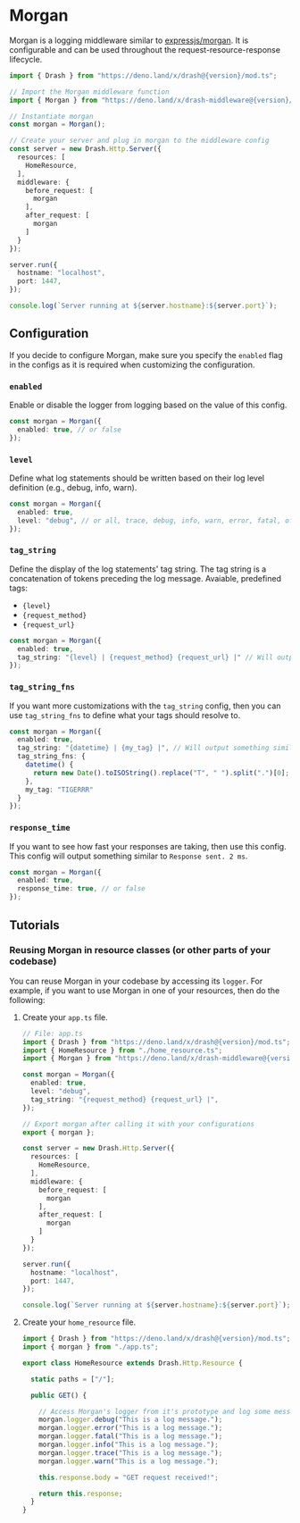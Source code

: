 # Morgan

Morgan is a logging middleware similar to [expressjs/morgan](https://github.com/expressjs/morgan). It is configurable and can be used throughout the request-resource-response lifecycle.

```typescript
import { Drash } from "https://deno.land/x/drash@{version}/mod.ts";

// Import the Morgan middleware function
import { Morgan } from "https://deno.land/x/drash-middleware@{version}/morgan/mod.ts";

// Instantiate morgan
const morgan = Morgan();

// Create your server and plug in morgan to the middleware config
const server = new Drash.Http.Server({
  resources: [
    HomeResource,
  ],
  middleware: {
    before_request: [
      morgan
    ],
    after_request: [
      morgan
    ]
  }
});

server.run({
  hostname: "localhost",
  port: 1447,
});

console.log(`Server running at ${server.hostname}:${server.port}`);
```

## Configuration

If you decide to configure Morgan, make sure you specify the `enabled` flag in the configs as it is required when customizing the configuration.

### `enabled`

Enable or disable the logger from logging based on the value of this config.

```typescript
const morgan = Morgan({
  enabled: true, // or false
});
```

### `level`

Define what log statements should be written based on their log level definition (e.g., debug, info, warn).

```typescript
const morgan = Morgan({
  enabled: true,
  level: "debug", // or all, trace, debug, info, warn, error, fatal, off
});
```

### `tag_string`

Define the display of the log statements' tag string. The tag string is a concatenation of tokens preceding the log message. Avaiable, predefined tags:

* `{level}`
* `{request_method}`
* `{request_url}`

```typescript
const morgan = Morgan({
  enabled: true,
  tag_string: "{level} | {request_method} {request_url} |" // Will output something similar to "INFO | GET /home | The log message."
});
```

### `tag_string_fns`

If you want more customizations with the `tag_string` config, then you can use `tag_string_fns` to define what your tags should resolve to.

```typescript
const morgan = Morgan({
  enabled: true,
  tag_string: "{datetime} | {my_tag} |", // Will output something similar to "2020-07-12 10:32:14 | TIGERRR | The log message."
  tag_string_fns: {
    datetime() {
      return new Date().toISOString().replace("T", " ").split(".")[0];
    },
    my_tag: "TIGERRR"
  }
});
```

### `response_time`

If you want to see how fast your responses are taking, then use this config. This config will output something similar to `Response sent. 2 ms`.

```typescript
const morgan = Morgan({
  enabled: true,
  response_time: true, // or false
});
```

## Tutorials

### Reusing Morgan in resource classes (or other parts of your codebase)

You can reuse Morgan in your codebase by accessing its `logger`. For example, if you want to use Morgan in one of your resources, then do the following:

1. Create your `app.ts` file.

    ```typescript
    // File: app.ts
    import { Drash } from "https://deno.land/x/drash@{version}/mod.ts";
    import { HomeResource } from "./home_resource.ts";
    import { Morgan } from "https://deno.land/x/drash-middleware@{version}/morgan.ts";
    
    const morgan = Morgan({
      enabled: true,
      level: "debug",
      tag_string: "{request_method} {request_url} |",
    });
    
    // Export morgan after calling it with your configurations
    export { morgan };
    
    const server = new Drash.Http.Server({
      resources: [
        HomeResource,
      ],
      middleware: {
        before_request: [
          morgan
        ],
        after_request: [
          morgan
        ]
      }
    });
    
    server.run({
      hostname: "localhost",
      port: 1447,
    });
    
    console.log(`Server running at ${server.hostname}:${server.port}`);
    ```
    
2. Create your `home_resource` file.

    ```typescript
    import { Drash } from "https://deno.land/x/drash@{version}/mod.ts";
    import { morgan } from "./app.ts";
    
    export class HomeResource extends Drash.Http.Resource {
    
      static paths = ["/"];
    
      public GET() {
    
        // Access Morgan's logger from it's prototype and log some messages
        morgan.logger.debug("This is a log message.");
        morgan.logger.error("This is a log message.");
        morgan.logger.fatal("This is a log message.");
        morgan.logger.info("This is a log message.");
        morgan.logger.trace("This is a log message.");
        morgan.logger.warn("This is a log message.");
    
        this.response.body = "GET request received!";
    
        return this.response;
      }
    }
    ```
